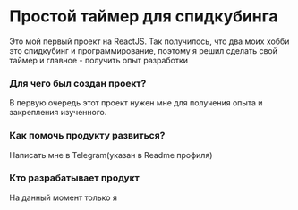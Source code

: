# Простой таймер для спидкубинга

Это мой первый проект на ReactJS.
Так получилось, что два моих хобби это спидкубинг и программирование, поэтому я решил сделать свой таймер
и главное - получить опыт разработки

### Для чего был создан проект?

В первую очередь этот проект нужен мне для получения опыта и закрепления изученного.

### Как помочь продукту развиться?

Написать мне в Telegram(указан в Readme профиля)

### Кто разрабатывает продукт

На данный момент только я
